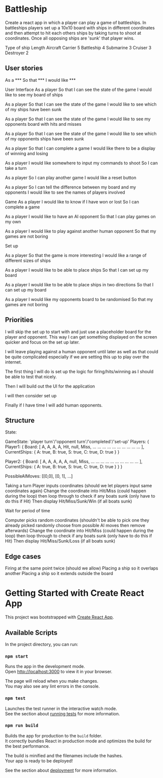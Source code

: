 # Battleship

Create a react app in which a player can play a game of battleships.
In battleships players set up a 10x10 board with ships in different coordinates and then attempt to hit each others
ships by taking turns to shoot at coordinates. Once all opposing ships are 'sunk' that player wins.
	
Type of ship	Length
Aircraft Carrier	5
Battleship	4
Submarine	3
Cruiser	3
Destroyer	2

## User stories

As a ***
So that ***
I would like ***

User Interface
As a player
So that I can see the state of the game
I would like to see my board of ships

As a player
So that I can see the state of the game
I would like to see which of my ships have been sunk

As a player
So that I can see the state of the game
I would like to see my opponents board with hits and misses

As a player
So that I can see the state of the game
I would like to see which of my opponents ships have been sunk

As a player
So that I can complete a game
I would like there to be a display of winning and losing

As a player
I would like somewhere to input my commands to shoot
So I can take a turn

As a player
So I can play another game
I would like a reset button

As a player
So I can tell the difference between my board and my opponents
I would like to see the names of players involved

Game
As a player
I would like to know if I have won or lost
So I can complete a game

As a player
I would like to have an AI opponent
So that I can play games on my own

As a player
I would like to play against another human opponent
So that my games are not boring

Set up

As a player
So that the game is more interesting
I would like a range of different sizes of ships

As a player
I would like to be able to place ships
So that I can set up my board

As a player
I would like to be able to place ships in two directions
So that I can set up my board

As a player
I would like my opponents board to be randomised
So that my games are not boring

## Priorities

I will skip the set up to start with and just use a placeholder board for the player and opponent.
This way I can get something displayed on the screen quicker and focus on the set up later.

I will leave playing against a human opponent until later as well as that could be quite complicated
especially if we are setting this up to play over the internet.

The first thing I will do is set up the logic for firing/hits/winning as I should be able to test that nicely.

Then I will build out the UI for the application

I will then consider set up

Finally if I have time I will add human opponents.

## Structure

State:

GameState: 'player turn'/'opponent turn'/'completed'/'set-up'
Players: {
  Player1: {
    Board: [
      A, A, A, A, Hit, null, Miss, ...
      ...
      ...
      ...
      ...
      ...
      ...
      ...
      ...
      ...
    ],
    CurrentShips: {
      A: true,
      B: true,
      S: true,
      C: true,
      D: true
    }
  }

  Player2: {
    Board: [
      A, A, A, A, A, null, Miss, ...
      ...
      ...
      ...
      ...
      ...
      ...
      ...
      ...
      ...
    ],
    CurrentShips: {
      A: true,
      B: true,
      S: true,
      C: true,
      D: true
    }
  }
}

PossibleAIMoves: [[0,0], [0, 1], ...]

Taking a turn
Player inputs coordinates (should we let players input same coordinates again)
Change the coordinate into Hit/Miss (could happen during the loop)
then loop through to check if any boats sunk (only have to do this if Hit)
Then display Hit/Miss/Sunk/Win (if all boats sunk)

Wait for period of time

Computer picks random coordinates (shouldn't be able to pick one they already picked randomly choose from possible AI moves then remove afterwards)
Change the coordinate into Hit/Miss (could happen during the loop)
then loop through to check if any boats sunk (only have to do this if Hit)
Then display Hit/Miss/Sunk/Loss (if all boats sunk)

## Edge cases

Firing at the same point twice (should we allow)
Placing a ship so it overlaps another
Placing a ship so it extends outside the board


# Getting Started with Create React App

This project was bootstrapped with [Create React App](https://github.com/facebook/create-react-app).

## Available Scripts

In the project directory, you can run:

### `npm start`

Runs the app in the development mode.\
Open [http://localhost:3000](http://localhost:3000) to view it in your browser.

The page will reload when you make changes.\
You may also see any lint errors in the console.

### `npm test`

Launches the test runner in the interactive watch mode.\
See the section about [running tests](https://facebook.github.io/create-react-app/docs/running-tests) for more information.

### `npm run build`

Builds the app for production to the `build` folder.\
It correctly bundles React in production mode and optimizes the build for the best performance.

The build is minified and the filenames include the hashes.\
Your app is ready to be deployed!

See the section about [deployment](https://facebook.github.io/create-react-app/docs/deployment) for more information.
